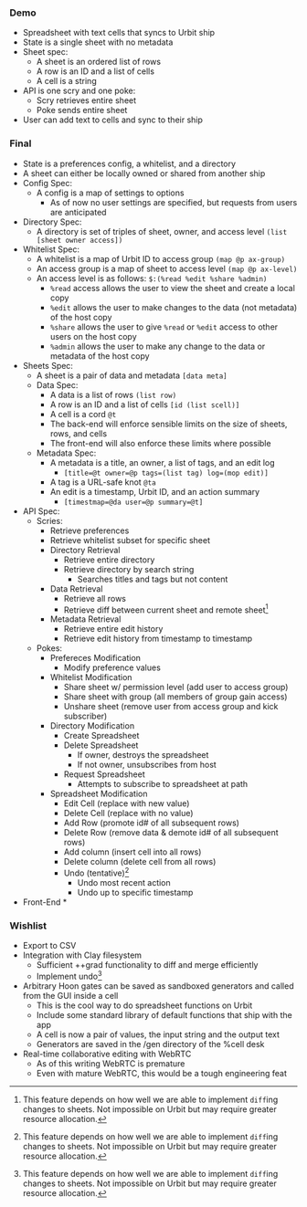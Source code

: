 ### Demo

* Spreadsheet with text cells that syncs to Urbit ship
* State is a single sheet with no metadata
* Sheet spec:
    * A sheet is an ordered list of rows
    * A row is an ID and a list of cells
    * A cell is a string
* API is one scry and one poke:
    * Scry retrieves entire sheet
    * Poke sends entire sheet
* User can add text to cells and sync to their ship

### Final

* State is a preferences config, a whitelist, and a directory
* A sheet can either be locally owned or shared from another ship
* Config Spec:
    * A config is a map of settings to options
        * As of now no user settings are specified, but requests from users are anticipated
* Directory Spec:
    * A directory is set of triples of sheet, owner, and access level `(list [sheet owner access])`
* Whitelist Spec:
    * A whitelist is a map of Urbit ID to access group `(map @p ax-group)`
    * An access group is a map of sheet to access level `(map @p ax-level)`
    * An access level is as follows: `$:(%read %edit %share %admin)`
        * `%read` access allows the user to view the sheet and create a local copy
        * `%edit` allows the user to make changes to the data (not metadata) of the host copy
        * `%share` allows the user to give `%read` or `%edit` access to other users on the host copy
        * `%admin` allows the user to make any change to the data or metadata of the host copy
* Sheets Spec:
    * A sheet is a pair of data and metadata `[data meta]`
    * Data Spec:
        * A data is a list of rows `(list row)`
        * A row is an ID and a list of cells `[id (list scell)]`
        * A cell is a cord `@t`
        * The back-end will enforce sensible limits on the size of sheets, rows, and cells
        * The front-end will also enforce these limits where possible
    * Metadata Spec:
        * A metadata is a title, an owner, a list of tags, and an edit log
            * `[title=@t owner=@p tags=(list tag) log=(mop edit)]`
        * A tag is a URL-safe knot `@ta`
        * An edit is a timestamp, Urbit ID, and an action summary
            * `[timestmap=@da user=@p summary=@t]`
* API Spec:
    * Scries:
        * Retrieve preferences
        * Retrieve whitelist subset for specific sheet
        * Directory Retrieval
            * Retrieve entire directory
            * Retrieve directory by search string
                * Searches titles and tags but not content
        * Data Retrieval
            * Retrieve all rows
            * Retrieve diff between current sheet and remote sheet[^diff-tentative]
        * Metadata Retrieval
            * Retrieve entire edit history
            * Retrieve edit history from timestamp to timestamp
    * Pokes:
        * Prefereces Modification
            * Modify preference values
        * Whitelist Modification
            * Share sheet w/ permission level (add user to access group)
            * Share sheet with group (all members of group gain access)
            * Unshare sheet (remove user from access group and kick subscriber)
        * Directory Modification
            * Create Spreadsheet
            * Delete Spreadsheet
                * If owner, destroys the spreadsheet
                * If not owner, unsubscribes from host
            * Request Spreadsheet
                * Attempts to subscribe to spreadsheet at path
        * Spreadsheet Modification
            * Edit Cell (replace with new value)
            * Delete Cell (replace with no value)
            * Add Row (promote id# of all subsequent rows)
            * Delete Row (remove data & demote id# of all subsequent rows)
            * Add column (insert cell into all rows)
            * Delete column (delete cell from all rows)
            * Undo (tentative)[^diff-tentative]
                * Undo most recent action
                * Undo up to specific timestamp
* Front-End
    * 

### Wishlist

* Export to CSV
* Integration with Clay filesystem
    * Sufficient ++grad functionality to diff and merge efficiently
    * Implement undo[^diff-tentative]
* Arbitrary Hoon gates can be saved as sandboxed generators and called from the GUI inside a cell
    * This is the cool way to do spreadsheet functions on Urbit
    * Include some standard library of default functions that ship with the app
    * A cell is now a pair of values, the input string and the output text
    * Generators are saved in the /gen directory of the %cell desk
* Real-time collaborative editing with WebRTC
    * As of this writing WebRTC is premature
    * Even with mature WebRTC, this would be a tough engineering feat

[^diff-tentative]: This feature depends on how well we are able to implement `diff`ing changes to sheets. Not impossible on Urbit but may require greater resource allocation.
